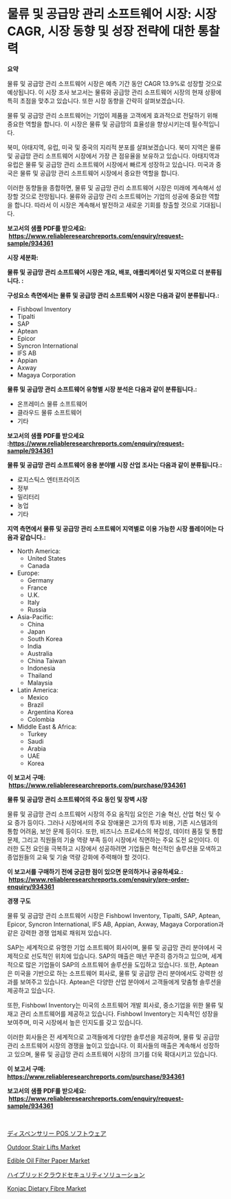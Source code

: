 <p><h1>물류 및 공급망 관리 소프트웨어 시장: 시장 CAGR, 시장 동향 및 성장 전략에 대한 통찰력</h1></p><p><strong>요약</strong></p>
<p><p>물류 및 공급망 관리 소프트웨어 시장은 예측 기간 동안 CAGR 13.9%로 성장할 것으로 예상됩니다. 이 시장 조사 보고서는 물류와 공급망 관리 소프트웨어 시장의 현재 상황에 특히 초점을 맞추고 있습니다. 또한 시장 동향을 간략히 살펴보겠습니다.</p><p>물류 및 공급망 관리 소프트웨어는 기업이 제품을 고객에게 효과적으로 전달하기 위해 중요한 역할을 합니다. 이 시장은 물류 및 공급망의 효율성을 향상시키는데 필수적입니다.</p><p>북미, 아태지역, 유럽, 미국 및 중국의 지리적 분포를 살펴보겠습니다. 북미 지역은 물류 및 공급망 관리 소프트웨어 시장에서 가장 큰 점유율을 보유하고 있습니다. 아태지역과 유럽은 물류 및 공급망 관리 소프트웨어 시장에서 빠르게 성장하고 있습니다. 미국과 중국은 물류 및 공급망 관리 소프트웨어 시장에서 중요한 역할을 합니다.</p><p>이러한 동향들을 종합하면, 물류 및 공급망 관리 소프트웨어 시장은 미래에 계속해서 성장할 것으로 전망됩니다. 물류와 공급망 관리 소프트웨어는 기업의 성공에 중요한 역할을 합니다. 따라서 이 시장은 계속해서 발전하고 새로운 기회를 창출할 것으로 기대됩니다.</p></p>
<p><strong>보고서의 샘플 PDF를 받으세요: &nbsp;<a href="https://www.reliableresearchreports.com/enquiry/request-sample/934361">https://www.reliableresearchreports.com/enquiry/request-sample/934361</a></strong></p>
<p><strong>시장 세분화:</strong></p>
<p><strong> 물류 및 공급망 관리 소프트웨어 시장은 개요, 배포, 애플리케이션 및 지역으로 더 분류됩니다. :</strong></p>
<p><strong>구성요소 측면에서는 물류 및 공급망 관리 소프트웨어 시장은 다음과 같이 분류됩니다.:</strong></p>
<p><ul><li>Fishbowl Inventory</li><li>Tipalti</li><li>SAP</li><li>Aptean</li><li>Epicor</li><li>Syncron International</li><li>IFS AB</li><li>Appian</li><li>Axway</li><li>Magaya Corporation</li></ul></p>
<p><strong> 물류 및 공급망 관리 소프트웨어 유형별 시장 분석은 다음과 같이 분류됩니다.:</strong></p>
<p><ul><li>온프레미스 물류 소프트웨어</li><li>클라우드 물류 소프트웨어</li><li>기타</li></ul></p>
<p><strong>보고서의 샘플 PDF를 받으세요 :<a href="https://www.reliableresearchreports.com/enquiry/request-sample/934361">https://www.reliableresearchreports.com/enquiry/request-sample/934361</a></strong></p>
<p><strong> 물류 및 공급망 관리 소프트웨어 응용 분야별 시장 산업 조사는 다음과 같이 분류됩니다.:</strong></p>
<p><ul><li>로지스틱스 엔터프라이즈</li><li>정부</li><li>밀리터리</li><li>농업</li><li>기타</li></ul></p>
<p><strong>지역 측면에서 물류 및 공급망 관리 소프트웨어 지역별로 이용 가능한 시장 플레이어는 다음과 같습니다.:</strong></p>
<p><ul>
    <li>
        North America:
        <ul>
            <li>United States</li>
            <li>Canada</li>
        </ul>
    </li>
    <li>
        Europe:
        <ul>
            <li>Germany</li>
            <li>France</li>
            <li>U.K.</li>
            <li>Italy</li>
            <li>Russia</li>
        </ul>
    </li>
    <li>
        Asia-Pacific:
        <ul>
            <li>China</li>
            <li>Japan</li>
            <li>South Korea</li>
            <li>India</li>
            <li>Australia</li>
            <li>China Taiwan</li>
            <li>Indonesia</li>
            <li>Thailand</li>
            <li>Malaysia</li>
        </ul>
    </li>
    <li>
        Latin America:
        <ul>
            <li>Mexico</li>
            <li>Brazil</li>
            <li>Argentina Korea</li>
            <li>Colombia</li>
        </ul>
    </li>
    <li>
        Middle East & Africa:
        <ul>
            <li>Turkey</li>
            <li>Saudi</li>
            <li>Arabia</li>
            <li>UAE</li>
            <li>Korea</li>
        </ul>
    </li>
    </ul></p>
<p><strong>이 보고서 구매: &nbsp;<a href="https://www.reliableresearchreports.com/purchase/934361">https://www.reliableresearchreports.com/purchase/934361</a></strong></p>
<p><strong>물류 및 공급망 관리 소프트웨어의 주요 동인 및 장벽 시장</strong></p>
<p><p>물류 및 공급망 관리 소프트웨어 시장의 주요 움직임 요인은 기술 혁신, 산업 혁신 및 수요 증가 등이다. 그러나 시장에서의 주요 장애물은 고가의 투자 비용, 기존 시스템과의 통합 어려움, 보안 문제 등이다. 또한, 비즈니스 프로세스의 복잡성, 데이터 품질 및 통합 문제, 그리고 직원들의 기술 역량 부족 등이 시장에서 직면하는 주요 도전 요인이다. 이러한 도전 요인을 극복하고 시장에서 성공하려면 기업들은 혁신적인 솔루션을 모색하고 종업원들의 교육 및 기술 역량 강화에 주력해야 할 것이다.</p></p>
<p><strong>이 보고서를 구매하기 전에 궁금한 점이 있으면 문의하거나 공유하세요.: &nbsp;<a href="https://www.reliableresearchreports.com/enquiry/pre-order-enquiry/934361">https://www.reliableresearchreports.com/enquiry/pre-order-enquiry/934361</a></strong></p>
<p><strong>경쟁 구도</strong></p>
<p><p>물류 및 공급망 관리 소프트웨어 시장은 Fishbowl Inventory, Tipalti, SAP, Aptean, Epicor, Syncron International, IFS AB, Appian, Axway, Magaya Corporation과 같은 강력한 경쟁 업체로 채워져 있습니다.</p><p>SAP는 세계적으로 유명한 기업 소프트웨어 회사이며, 물류 및 공급망 관리 분야에서 국제적으로 선도적인 위치에 있습니다. SAP의 매출은 매년 꾸준히 증가하고 있으며, 세계적으로 많은 기업들이 SAP의 소프트웨어 솔루션을 도입하고 있습니다. 또한, Aptean은 미국을 기반으로 하는 소프트웨어 회사로, 물류 및 공급망 관리 분야에서도 강력한 성과를 보여주고 있습니다. Aptean은 다양한 산업 분야에서 고객들에게 맞춤형 솔루션을 제공하고 있습니다.</p><p>또한, Fishbowl Inventory는 미국의 소프트웨어 개발 회사로, 중소기업을 위한 물류 및 재고 관리 소프트웨어를 제공하고 있습니다. Fishbowl Inventory는 지속적인 성장을 보여주며, 미국 시장에서 높은 인지도를 갖고 있습니다.</p><p>이러한 회사들은 전 세계적으로 고객들에게 다양한 솔루션을 제공하며, 물류 및 공급망 관리 소프트웨어 시장의 경쟁을 높이고 있습니다. 이 회사들의 매출은 계속해서 성장하고 있으며, 물류 및 공급망 관리 소프트웨어 시장의 크기를 더욱 확대시키고 있습니다.</p></p>
<p><strong>이 보고서 구매: &nbsp; <a href="https://www.reliableresearchreports.com/purchase/934361">https://www.reliableresearchreports.com/purchase/934361</a></strong></p>
<p><strong>보고서의 샘플 PDF를 받으세요: &nbsp;<a href="https://www.reliableresearchreports.com/enquiry/request-sample/934361">https://www.reliableresearchreports.com/enquiry/request-sample/934361</a></strong><strong></strong></p>
<p>&nbsp;</p>
<p><p><a href="https://github.com/cbigkbh02719/Market-Research-Report-List-1/blob/main/1531473184434.md">ディスペンサリー POS ソフトウェア</a></p><p><a href="https://view.publitas.com/reportprime-1/outdoor-stair-lifts-market-analysis-and-market-size-global-industry-overview-market-segmentation-and-forecast-2024-to-2031/">Outdoor Stair Lifts Market</a></p><p><a href="https://view.publitas.com/reportprime-1/edible-oil-filter-paper-market-with-the-goal-of-estimating-the-market-size-and-future-growth-potential-of-various-market-segments-based-on-component-applications-end-user-and-region/">Edible Oil Filter Paper Market</a></p><p><a href="https://github.com/mreklxf44233/Market-Research-Report-List-1/blob/main/5677569184433.md">ハイブリッドクラウドセキュリティソリューション</a></p><p><a href="https://nifty-kite-d51.notion.site/Konjac-Dietary-Fibre-Market-Growth-Market-Trends-COVID-19-Impact-and-Forecasts-for-period-from-20-3c8ec1fbf8ef41cc8553f8a953f52a22">Konjac Dietary Fibre Market</a></p></p>